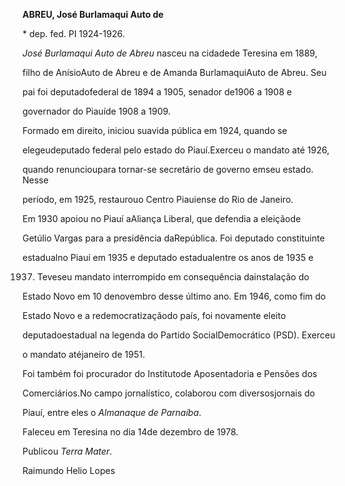 **ABREU, José Burlamaqui Auto de**



\* dep. fed. PI 1924-1926.



*José Burlamaqui Auto de Abreu* nasceu na cidadede Teresina em 1889,

filho de AnísioAuto de Abreu e de Amanda BurlamaquiAuto de Abreu. Seu

pai foi deputadofederal de 1894 a 1905, senador de1906 a 1908 e

governador do Piauíde 1908 a 1909.



Formado em direito, iniciou suavida pública em 1924, quando se

elegeudeputado federal pelo estado do Piauí.Exerceu o mandato até 1926,

quando renuncioupara tornar-se secretário de governo emseu estado. Nesse

período, em 1925, restaurouo Centro Piauiense do Rio de Janeiro.



Em 1930 apoiou no Piauí aAliança Liberal, que defendia a eleiçãode

Getúlio Vargas para a presidência daRepública. Foi deputado constituinte

estadualno Piauí em 1935 e deputado estadualentre os anos de 1935 e

1937. Teveseu mandato interrompido em consequência dainstalação do

Estado Novo em 10 denovembro desse último ano. Em 1946, como fim do

Estado Novo e a redemocratizaçãodo país, foi novamente eleito

deputadoestadual na legenda do Partido SocialDemocrático (PSD). Exerceu

o mandato atéjaneiro de 1951.



Foi também foi procurador do Institutode Aposentadoria e Pensões dos

Comerciários.No campo jornalístico, colaborou com diversosjornais do

Piauí, entre eles o *Almanaque de Parnaíba*.



Faleceu em Teresina no dia 14de dezembro de 1978.



Publicou *Terra Mater*.



Raimundo Helio Lopes




